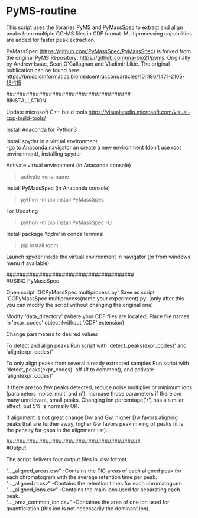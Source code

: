 # PyMS-routine

This script uses the libraries PyMS and PyMassSpec to extract and align peaks from multiple GC-MS files in CDF format. Multiprocessing capabilities are added for faster peak extraction.

PyMassSpec (https://github.com/PyMassSpec/PyMassSpec) is forked from the original PyMS Repository: https://github.com/ma-bio21/pyms. Originally by Andrew Isaac, Sean O'Callaghan and Vladimir Likić. The original publication can be found here: https://bmcbioinformatics.biomedcentral.com/articles/10.1186/1471-2105-13-115


######################################   
#INSTALLATION

Update microsoft C++ build tools
https://visualstudio.microsoft.com/visual-cpp-build-tools/

Install Anaconda for Python3

Install spyder in a virtual environment  
-go to Anaconda navigator an create a new environment (don't use root environment), installing spyder

Activate virtual environment (in Anaconda console)
>activate venv_name

Install PyMassSpec (in Anaconda console)
>python -m pip install PyMassSpec

For Updating
>python -m pip install PyMassSpec -U

Install package 'tqdm' in conda terminal
>pip install tqdm

Launch spyder inside the virtual environment in navigator (or from windows menu if available)



#######################################    
#USING PyMassSpec

Open script 'GCPyMassSpec multiprocess.py'
Save as script 'GCPyMassSpec multiprocess(name your experiment).py' (only after this you can modify the script without changing the original one)

Modify 'data_directory' (where your CDF files are located)
Place file names in 'expr_codes' object (without '.CDF' extension)


Change parameters to desired values

To detect and align peaks
Run script with 'detect_peaks(expr_codes)' and 'align(expr_codes)'

To only align peaks from several already extracted samples
Run script with 'detect_peaks(expr_codes)' off (# to comment), and activate 'align(expr_codes)'

If there are too few peaks detected, reduce noise multiplier or minimum ions (parameters 'noise_mult' and n'). Increase those parameters if there are many unrelevant, small peaks. Changing ion percentage('r') has a similar effect, but 5% is normally OK.

If alignment is not great change Dw and Gw, higher Dw favors aligning peaks that are further away, higher Gw favors peak mixing of peaks (it is the penalty for gaps in the alignment list).


#########################################    
#Output

The script delivers four output files in .csv format. 

"..._aligned_areas.csv"   -Contains the TIC areas of each aligned peak for each chromatogram with the average retention time per peak.    
"..._aligned rt.csv"      -Contains the retention times for each chromatogram.      
"..._aligned_ions.csv"    -Contains the main ions used for separating each peak.    
"..._area_common_ion.csv" -Containes the area of one ion used for quantficiation (this ion is not necessarily the dominant ion).    
